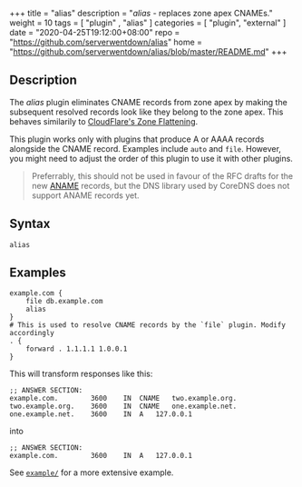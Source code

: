 +++
title = "alias"
description = "*alias* - replaces zone apex CNAMEs."
weight = 10
tags = [  "plugin" , "alias" ]
categories = [ "plugin", "external" ]
date = "2020-04-25T19:12:00+08:00"
repo = "https://github.com/serverwentdown/alias"
home = "https://github.com/serverwentdown/alias/blob/master/README.md"
+++

## Description

The *alias* plugin eliminates CNAME records from zone apex by making the subsequent resolved records look like they belong to the zone apex. This behaves similarily to [CloudFlare's Zone Flattening](https://support.cloudflare.com/hc/en-us/articles/200169056-CNAME-Flattening-RFC-compliant-support-for-CNAME-at-the-root).

This plugin works only with plugins that produce A or AAAA records alongside the CNAME record. Examples include `auto` and `file`. However, you might need to adjust the order of this plugin to use it with other plugins.

> Preferrably, this should not be used in favour of the RFC drafts for the new [ANAME](https://tools.ietf.org/html/draft-ietf-dnsop-aname-00) records, but the DNS library used by CoreDNS does not support ANAME records yet.

## Syntax

```
alias
```

## Examples

```
example.com {
	file db.example.com
	alias
}
# This is used to resolve CNAME records by the `file` plugin. Modify accordingly
. {
	forward . 1.1.1.1 1.0.0.1
}
```

This will transform responses like this:

```
;; ANSWER SECTION:
example.com.		3600	IN	CNAME	two.example.org.
two.example.org.	3600	IN	CNAME	one.example.net.
one.example.net.	3600	IN	A	127.0.0.1
```

into

```
;; ANSWER SECTION:
example.com.		3600	IN	A	127.0.0.1
```

See [`example/`](https://github.com/serverwentdown/alias/tree/master/example/) for a more extensive example.

